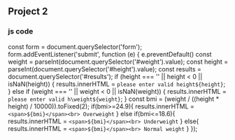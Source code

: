 ## Project 2

### js code
const form = document.querySelector('form');
form.addEventListener('submit', function (e) {
  e.preventDefault()
  const weight = parseInt(document.querySelector('#weight').value);
  const height = parseInt(document.querySelector('#height').value);
  const results = document.querySelector('#results');
  if (height === '' || height < 0 || isNaN(height)) {
    results.innerHTML = `please enter valid height${height}`;
  } else if (weight === '' || weight < 0 || isNaN(weight)) {
    results.innerHTML = `please enter valid h\weight${weight}`;
  }
  const bmi = (weight / ((height * height) / 10000)).toFixed(2);
  if(bmi>=24.9){
    results.innerHTML = `<span>${bmi}</span><br> Overweight`
  }
  else if(bmi<=18.6){
    results.innerHTML = `<span>${bmi}</span><br> Underweight`
  }
  else{
    results.innerHTML = `<span>${bmi}</span><br> Normal weight`
  }
});


